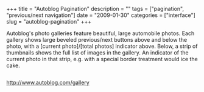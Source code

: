 +++
title = "Autoblog Pagination"
description = ""
tags = ["pagination", "previous/next navigation"]
date = "2009-01-30"
categories = ["interface"]
slug = "autoblog-pagination"
+++


<p>Autoblog's photo galleries feature beautiful, large automobile photos. Each gallery shows large beveled previous/next buttons above and below the photo, with a [current photo]/[total photos] indicator above. Below, a strip of thumbnails shows the full list of images in the gallery. An indicator of the current photo in that strip, e.g. with a special border treatment would ice the cake.</p>
<div id="screens-full" class="clear"><div class="fullimg clear"><a href="//media.konigi.com/interface/autoblog-pagination-1.png" class="group" rel="group" title="1. "><img src="//media.konigi.com/interface/autoblog-pagination-1.png" alt="" class="img-responsive"></a></div></div>        
<p><a href="http://www.autoblog.com/gallery">http://www.autoblog.com/gallery</a></p>

